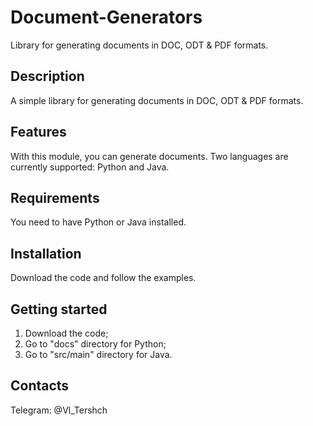 # Document-Generators
Library for generating documents in DOC, ODT & PDF formats.

## Description
A simple library for generating documents in DOC, ODT & PDF formats.

## Features
With this module, you can generate documents. Two languages are currently supported: Python and Java.

## Requirements
You need to have Python or Java installed.

## Installation
Download the code and follow the examples.

## Getting started
1. Download the code;
2. Go to "docs" directory for Python;
3. Go to "src/main" directory for Java.

## Contacts
Telegram: @Vl_Tershch

